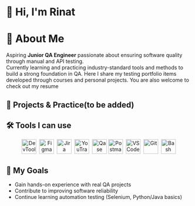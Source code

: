 # 👋 Hi, I'm Rinat

# 📌 About Me
Aspiring **Junior QA Engineer** passionate about ensuring software quality through manual and API testing.  
Currently learning and practicing industry-standard tools and methods to build a strong foundation in QA. Here I share my testing portfolio items developed through courses and personal projects. You are also welcome to check out my resume 

## 📂 Projects & Practice(to be added)

## 🛠️ Tools I can use
<p align="center">
  <img src="https://cdn.jsdelivr.net/gh/devicons/devicon/icons/chrome/chrome-original.svg" title="DevTools" alt="DevTools" width="40" height="40"/>&nbsp;
  <img src="https://cdn.jsdelivr.net/gh/devicons/devicon/icons/figma/figma-original.svg" title="Figma" alt="Figma" width="40" height="40"/>&nbsp;
  <img src="https://cdn.jsdelivr.net/gh/devicons/devicon/icons/jira/jira-original.svg" title="Jira" alt="Jira" width="40" height="40"/>&nbsp;
  <img src="https://resources.jetbrains.com/storage/products/youtrack/img/meta/youtrack_logo_300x300.png" title="YouTrack" alt="YouTrack" width="40" height="40"/>&nbsp;
  <img src="Images/qase.svg" title="Qase" alt="Qase" width="40" height="40"/>
  <img src="https://cdn.jsdelivr.net/gh/devicons/devicon/icons/postman/postman-original.svg" title="Postman" alt="Postman" width="40" height="40"/>&nbsp;
  <img src="https://cdn.jsdelivr.net/gh/devicons/devicon/icons/vscode/vscode-original.svg" title="VS Code" alt="VS Code" width="40" height="40"/>&nbsp;
  <img src="https://cdn.jsdelivr.net/gh/devicons/devicon/icons/git/git-original.svg" title="Git" alt="Git" width="40" height="40"/>&nbsp;
  <img src="https://cdn.jsdelivr.net/gh/devicons/devicon/icons/bash/bash-original.svg" title="Bash" alt="Bash" width="40" height="40"/>
</p>

## 🎯 My Goals
- Gain hands-on experience with real QA projects  
- Contribute to improving software reliability  
- Continue learning automation testing (Selenium, Python/Java basics)  
